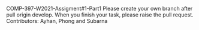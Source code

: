 COMP-397-W2021-Assigment#1-Part1
Please create your own branch after pull origin develop.
When you finish your task, please raise the pull request.
Contributors: Ayhan, Phong and Subarna
